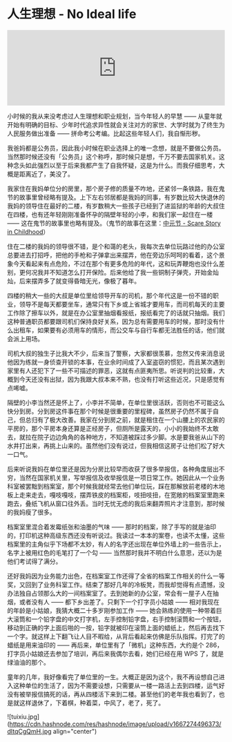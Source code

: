 # 人生理想 - No Ideal life

<iframe allow="autoplay *; encrypted-media *; fullscreen *; clipboard-write" frameborder="0" height="175" style="width:100%;max-width:660px;overflow:hidden;background:transparent;" sandbox="allow-forms allow-popups allow-same-origin allow-scripts allow-storage-access-by-user-activation allow-top-navigation-by-user-activation" src="https://embed.podcasts.apple.com/cn/podcast/016-%E4%BD%A0%E7%9A%84%E7%90%86%E6%83%B3%E6%88%91%E7%9A%84%E7%90%86%E6%83%B3%E5%8E%9F%E6%9D%A5%E9%83%BD%E4%B8%80%E6%A0%B7/id1633459117?i=1000583790671"></iframe>

小时候的我从来没考虑过人生理想和职业规划，当今年轻人的早慧 —— 从童年就开始有明确的目标、少年时代追求异性就会关注对方的家世、大学时就为了终生为人民服务做出准备 —— 拼命考公考编。比起这些年轻人们，我自惭形秽。

我爸妈都是公务员，因此我小时候在职业选择上的唯一念想，就是不要做公务员。当然那时候还没有「公务员」这个称呼，那时候只是想，千万不要去国家机关。这种念头如此强烈以至于后来我都产生了自我怀疑，这是为什么。而我仔细思考，大概是距离近了，美没了。

我家住在我妈单位分的房里，那个房子修的质量不咋地，还紧邻一条铁路，我在鬼节的故事里曾经略有提及。上下左右邻居都是我妈的同事，有岁数比较大快退休的我妈的领导住在最好的二楼，有岁数稍大一些孩子已经到了进监狱的年龄的大叔住在四楼，也有还年轻刚刚准备怀孕的隔壁年轻的小李，和我们家一起住在一楼 —— 这在鬼节的故事里也略有提及。（鬼节的故事在这里：[中元节 - Scare Story in Childhood](https://someonegao.com/scare-story-in-childhood)）

住在二楼的我妈的领导很不错，是个和蔼的老头，我每次去单位玩路过他的办公室总要进去打招呼，把他的手枪和子弹拿出来摆弄，他在旁边乐呵呵的看着，这个景象今天看起来有点危险，不过在那个有更多危险的年代，这和玩弄鞭炮也没什么差别，更何况我并不知道怎么打开保险。后来他给了我一些铜制子弹壳，开始金灿灿，后来摆弄多了就变得昏暗无光，像极了暮年。

四楼的稍大一些的大叔是单位里给领导开车的司机，那个年代这是一份不错的职业，领导不是每天都要坐车，通常只有下乡或上省城才要用车，而司机每天的主要工作除了擦车以外，就是在办公室里抽烟看报纸，报纸看完了的话就只抽烟。我们这种普通职员都要跟司机们保持良好关系，因为总有需要用车的时候，那时没有什么出租车，如果要有必须用车的情形，而公交车与自行车都无法胜任的话，他们就会派上用场。

司机大叔的独生子比我大不少，后来当了警察，大家都很羡慕，忽然又传来消息说他因为练就一身侦查开锁的本事，在业余时间成了入室盗窃的惯犯，而且某次遇到家里有人还犯下了一些不可描述的罪恶，这就有点匪夷所思。听说判的比较重，大概到今天还没有出狱，因为我跟大叔本来不熟，也没有打听这些近况，只是感觉有点唏嘘。

隔壁的小李当然还是怀上了，小李并不简单，在单位里很活跃，否则也不可能这么快分到房。分到房这件事在那个时候是很重要的里程碑，虽然房子仍然不属于自己，但总归有了极大改善。我家在分到房之前，就是租住在一个山腰上的农民家的平房的，那个平房本身还算是正经房子，但厕所是露天的，小小的我始终不太敢去，就拉在院子边边角角的各种地方，不知道被踩过多少脚。水是要我爸从山下的水井打出来，再挑上山来的。虽然他们没有说过，但我相信这房子让他们松了好大一口气。

后来听说我妈在单位里还是因为分房比较早而收获了很多举报信，各种角度层出不穷，当然在国家机关里，写举报信及收举报信是一项日常工作。她因此从一个业务科室被罢黜到档案室，那个时候我就经常去他们单位玩，踩在那解放前老楼的木地板上走来走去，嘎吱嘎吱，摆弄铁皮的档案柜，吱扭吱扭，在宽敞的档案室里跑来跑去，叠纸飞机从窗口往外丢。当时无忧无虑的我后来翻弄照片才注意到，那时候的我妈瘦了很多。

档案室里混合着发霉纸张和油墨的气味 —— 那时的档案，除了手写的就是油印的，打印机这种高级东西还没有听说过。我读过一本本的案卷，也读不太懂，这些档案里的主角似乎下场都不太妙，有人的名字还出现在单位外墙上的一些告示上，名字上被用红色的毛笔打了一个勾 —— 当然那时我并不明白什么意思，还以为是他们考试得了满分。

还好我妈因为业务能力出色，在档案室工作还得了全省的档案工作相关的什么一等奖，又回到了业务科室工作。结束了那好几年的冷板凳，而我却觉得有点遗憾，没办法独自占领那么大的一间档案室了。去到她新的办公室，常会有一屋子人在抽烟，或者没有人 —— 都下乡出差了。只剩下一个打字员小姑娘 —— 相对我现在的年龄是小姑娘，我猜大概二十多岁刚参加工作 —— 她会熟练的使用一种带着巨大滚筒和一个铅字盘的中文打字机，左手控制铅字盘，右手控制滚筒和一个按钮，移动到正确的字上面后啪的一按，铅字就被印在滚筒上面的蜡纸上，然后再去找下一个字。就这样上下翻飞让人目不暇给，从背后看起来仿佛是乐队指挥。打完了的蜡纸是用来油印的 —— 再后来，单位里有了「微机」这种东西，大约是个 286，打字员小姑娘还去参加了培训，再后来我偶尔去看，她们已经在用 WPS 了，就是绿油油的那个。

童年的几年，我好像看完了单位里的一生。大概正是因为这个，我不再设想自己进入这种单位的生活了，因为不需要设想，只需要从一楼一路活上去到四楼，运气好没有被举报信搞死的话，再从四楼活下来到二楼。甚至他们的老年我也看到了，也是就这样退休了，下着棋，种着菜，中风了，老了，死了。


![tuixiu.jpg](https://cdn.hashnode.com/res/hashnode/image/upload/v1667274496373/dItqCgQmH.jpg align="center")

